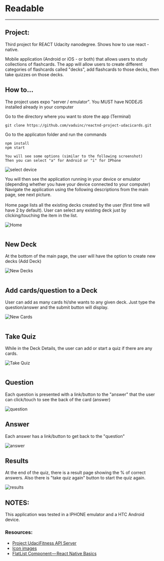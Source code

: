 # Readable
---

## Project:

Third project for REACT Udacity nanodegree. Shows how to use react - native.

Mobile application (Android or iOS - or both) that allows users to study collections of flashcards. The app will allow users to create different categories of flashcards called "decks", add flashcards to those decks, then take quizzes on those decks.

## How to...
The project uses expo "server / emulator".  You MUST have NODEJS installed already in your computer

Go to the directory where you want to store the app (Terminal)
```
git clone https://github.com/vaduinc/reactnd-project-udacicards.git
```
Go to the applicaton folder and run the commands
```
npm install
npm start

You will see some options (similar to the following screenshot)
Then you can select "a" for Android or "i" for IPhone
```

![select device](screenshots/ss8.png "select device")

You will then see the application running in your device or emulator (depending whether you have your device connected to your computer)
Navigate the application using the following descriptions from the main page, see next picture.
<br><br>
Home page lists all the existing decks created by the user (first time will have 2 by default).
User can select any existing deck just by clicking/touching the item in the list.

![Home](screenshots/ss1.png "home")

```diff
```
## New Deck
At the bottom of the main page, the user will have the option to create new decks (Add Deck)

![New Decks](screenshots/ss2.png "new decks")

```diff
```
## Add cards/question to a Deck
User can add as many cards hi/she wants to any given deck.
Just type the question/answer and the submit button will display.

![New Cards](screenshots/ss3.png "new cards")

```diff
```
## Take Quiz 
While in the Deck Details, the user can add or start a quiz if there 
are any cards.

![Take Quiz](screenshots/ss4.png "take quiz")

```diff
```

## Question
Each question is presented with a link/button to the "answer"
that the user can click/touch to see the back of the card (answer)

![question](screenshots/ss5.png "question")

## Answer
Each answer has a link/button to get back to the "question"

![answer](screenshots/ss6.png "answer")

## Results
At the end of the quiz, there is a result page showing the %
of correct answers. Also there is "take quiz again" button to start the
quiz again.

![results](screenshots/ss7.png "results")

## NOTES:

This application was tested in a IPHONE emulator and a HTC Android device.

### Resources:
* [Project UdaciFitness API Server](https://github.com/udacity/reactnd-UdaciFitness-complete)
* [Icon images](https://expo.github.io/vector-icons/)
* [FlatList Component — React Native Basics](https://medium.com/react-native-development/how-to-use-the-flatlist-component-react-native-basics-92c482816fe6)